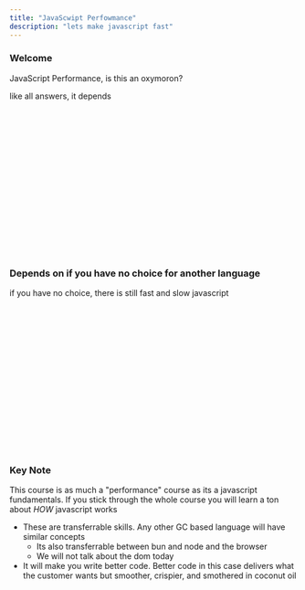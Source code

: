 ```yaml
---
title: "JavaScwipt Perfowmance"
description: "lets make javascript fast"
---
```


### Welcome
JavaScript Performance, is this an oxymoron?

like all answers, it depends

<br/>
<br/>
<br/>
<br/>
<br/>
<br/>
<br/>
<br/>
<br/>
<br/>
<br/>
<br/>
<br/>
<br/>
<br/>

### Depends on if you have no choice for another language
if you have no choice, there is still fast and slow javascript

<br/>
<br/>
<br/>
<br/>
<br/>
<br/>
<br/>
<br/>
<br/>
<br/>
<br/>
<br/>
<br/>
<br/>
<br/>

### Key Note
This course is as much a "performance" course as its a javascript fundamentals.
If you stick through the whole course you will learn a ton about _HOW_
javascript works

* These are transferrable skills.  Any other GC based language will have similar concepts
  * Its also transferrable between bun and node and the browser
  * We will not talk about the dom today
* It will make you write better code.  Better code in this case delivers what
  the customer wants but smoother, crispier, and smothered in coconut oil


<br/>
<br/>
<br/>
<br/>
<br/>
<br/>
<br/>
<br/>
<br/>
<br/>
<br/>
<br/>
<br/>
<br/>
<br/>


